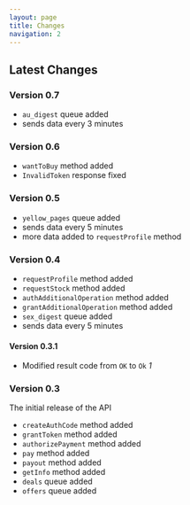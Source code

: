 ```yaml
---
layout: page
title: Changes
navigation: 2
---
```



## Latest Changes
### Version 0.7
* `au_digest` queue added
 * sends data every 3 minutes

### Version 0.6
* `wantToBuy` method added
* `InvalidToken` response fixed
### Version 0.5
* `yellow_pages` queue added 
 * sends data every 5 minutes
* more data added to `requestProfile` method
### Version 0.4
* `requestProfile` method added
* `requestStock` method added
* `authAdditionalOperation` method added
* `grantAdditionalOperation` method added
* `sex_digest` queue added
 * sends data every 5 minutes

#### Version 0.3.1
* Modified result code from `OK` to `Ok` _1_
### Version 0.3
The initial release of the API
* `createAuthCode` method added
* `grantToken` method added
* `authorizePayment` method added
* `pay` method added
* `payout` method added
* `getInfo` method added
* `deals` queue added
* `offers` queue added

